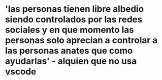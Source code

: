 # 'las personas tienen libre albedio siendo controlados por las redes sociales y en que momento las personas solo aprecian a controlar a las personas anates que como ayudarlas' - alquien que no usa vscode
